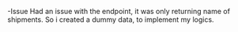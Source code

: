 -Issue
Had an issue with the endpoint, it was only returning name of shipments.
So i created a dummy data, to implement my logics.


